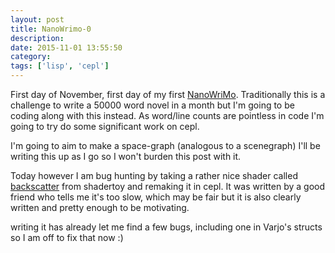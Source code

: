 ```yaml
---
layout: post
title: NanoWrimo-0
description:
date: 2015-11-01 13:55:50
category:
tags: ['lisp', 'cepl']
---
```


First day of November, first day of my first [NanoWriMo](http://nanowrimo.org/). Traditionally this is a challenge to write a 50000 word novel in a month but I'm going to be coding along with this instead. As word/line counts are pointless in code I'm going to try do some significant work on cepl.

I'm going to aim to make a space-graph (analogous to a scenegraph) I'll be writing this up as I go so Ι won't burden this post with it.

Today however Ι am bug hunting by taking a rather nice shader called [backscatter](https://www.shadertoy.com/view/ltlXDr) from shadertoy and remaking it in cepl. It was written by a good friend who tells me it's too slow, which may be fair but it is also clearly written and pretty enough to be motivating.

writing it has already let me find a few bugs, including one in Varjo's structs so I am off to fix that now :)
